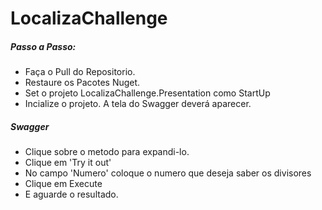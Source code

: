 # LocalizaChallenge
##### Passo a Passo:
* Faça o Pull do Repositorio.
* Restaure os Pacotes Nuget.
* Set o projeto LocalizaChallenge.Presentation como StartUp
* Incialize o projeto.
A tela do Swagger deverá aparecer.

##### Swagger
* Clique sobre o metodo para expandi-lo.
* Clique em 'Try it out' 
* No campo 'Numero' coloque o numero que deseja saber os divisores
* Clique em Execute
* E aguarde o resultado.



